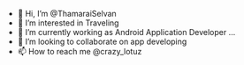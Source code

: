 - 👋 Hi, I’m @ThamaraiSelvan
- 👀 I’m interested in Traveling
- 🌱 I’m currently working as Android Application Developer ...
- 💞️ I’m looking to collaborate on app developing
- 📫 How to reach me @crazy_lotuz

<!---
crazylotus/crazylotus is a ✨ special ✨ repository because its `README.md` (this file) appears on your GitHub profile.
You can click the Preview link to take a look at your changes.
--->
